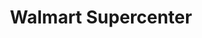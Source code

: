 ---
title: "Walmart Supercenter"
url: /brownsville/walmart-supercenter-east-ruben-torres-sr-boulevard/
shop: supermarket
---